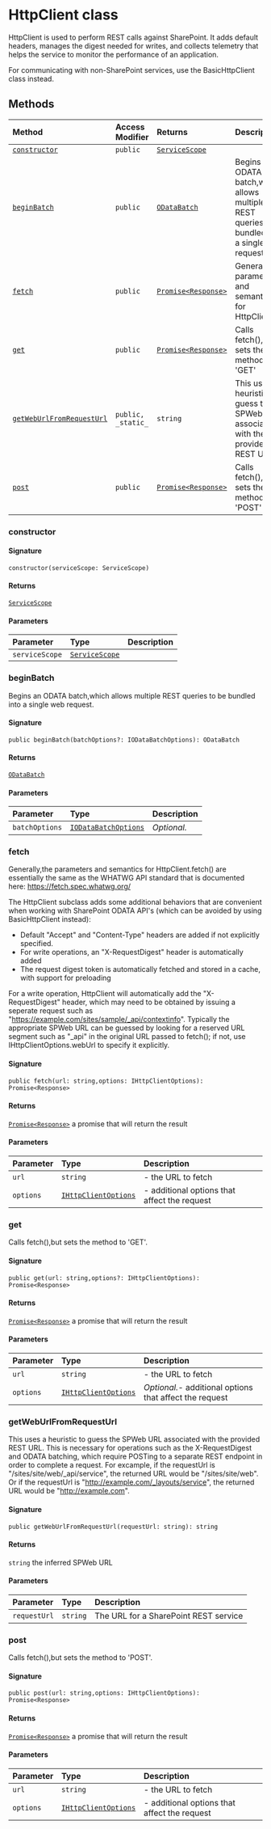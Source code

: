 # HttpClient class





HttpClient is used to perform REST calls against SharePoint. It adds default 
headers, manages the digest needed for writes, and collects telemetry that 
helps the service to monitor the performance of an application. 
 
For communicating with non-SharePoint services, use the BasicHttpClient 
class instead.






## Methods

| Method	   | Access Modifier | Returns	| Description|
|:-------------|:----|:-------|:-----------|
|[`constructor`](#constructor)     | `public` | [`ServiceScope`](servicescope.md) |  |
|[`beginBatch`](#beginbatch)     | `public` | [`ODataBatch`](odatabatch.md) | Begins an ODATA batch,which allows multiple REST queries to be bundled into  a single web request |
|[`fetch`](#fetch)     | `public` | [`Promise<Response>`](promise.md) | Generally,the parameters and semantics for HttpClient |
|[`get`](#get)     | `public` | [`Promise<Response>`](promise.md) | Calls fetch(),but sets the method to 'GET' |
|[`getWebUrlFromRequestUrl`](#getweburlfromrequesturl)     | `public, _static_` | `string` | This uses a heuristic to guess the SPWeb URL associated with the provided  REST URL |
|[`post`](#post)     | `public` | [`Promise<Response>`](promise.md) | Calls fetch(),but sets the method to 'POST' |




### constructor



#### Signature
`constructor(serviceScope: ServiceScope)`

#### Returns
[`ServiceScope`](servicescope.md)


#### Parameters


| Parameter	   | Type    | Description |
|:-------------|:---------------|:------------|
| `serviceScope`    | [`ServiceScope`](servicescope.md) |  |


### beginBatch

Begins an ODATA batch,which allows multiple REST queries to be bundled into 
a single web request.

#### Signature
`public beginBatch(batchOptions?: IODataBatchOptions): ODataBatch`

#### Returns
[`ODataBatch`](odatabatch.md)


#### Parameters


| Parameter	   | Type    | Description |
|:-------------|:---------------|:------------|
| `batchOptions`    | [`IODataBatchOptions`](iodatabatchoptions.md) | _Optional._ |


### fetch

Generally,the parameters and semantics for HttpClient.fetch() are essentially 
the same as the WHATWG API standard that is documented here: 
https://fetch.spec.whatwg.org/ 
 
The HttpClient subclass adds some additional behaviors that are convenient when 
working with SharePoint ODATA API's (which can be avoided by using 
BasicHttpClient instead): 
- Default "Accept" and "Content-Type" headers are added if not explicitly specified. 
- For write operations, an "X-RequestDigest" header is automatically added 
- The request digest token is automatically fetched and stored in a cache, with 
support for preloading 
 
For a write operation, HttpClient will automatically add the "X-RequestDigest" 
header, which may need to be obtained by issuing a seperate request such as 
"https://example.com/sites/sample/_api/contextinfo". Typically the appropriate 
SPWeb URL can be guessed by looking for a reserved URL segment such as "_api" 
in the original URL passed to fetch(); if not, use IHttpClientOptions.webUrl 
to specify it explicitly. 


#### Signature
`public fetch(url: string,options: IHttpClientOptions): Promise<Response>`

#### Returns
[`Promise<Response>`](promise.md)
a promise that will return the result

#### Parameters


| Parameter	   | Type    | Description |
|:-------------|:---------------|:------------|
| `url`    | `string` | - the URL to fetch |
| `options`    | [`IHttpClientOptions`](ihttpclientoptions.md) | - additional options that affect the request |


### get

Calls fetch(),but sets the method to 'GET'.

#### Signature
`public get(url: string,options?: IHttpClientOptions): Promise<Response>`

#### Returns
[`Promise<Response>`](promise.md)
a promise that will return the result

#### Parameters


| Parameter	   | Type    | Description |
|:-------------|:---------------|:------------|
| `url`    | `string` | - the URL to fetch |
| `options`    | [`IHttpClientOptions`](ihttpclientoptions.md) | _Optional._- additional options that affect the request |


### getWebUrlFromRequestUrl

This uses a heuristic to guess the SPWeb URL associated with the provided 
REST URL. This is necessary for operations such as the X-RequestDigest 
and ODATA batching, which require POSTing to a separate REST endpoint 
in order to complete a request. 
For excample, if the requestUrl is "/sites/site/web/_api/service", 
the returned URL would be "/sites/site/web". Or if the requestUrl 
is "http://example.com/_layouts/service", the returned URL would be 
"http://example.com".

#### Signature
`public getWebUrlFromRequestUrl(requestUrl: string): string`

#### Returns
`string`
the inferred SPWeb URL

#### Parameters


| Parameter	   | Type    | Description |
|:-------------|:---------------|:------------|
| `requestUrl`    | `string` | The URL for a SharePoint REST service |


### post

Calls fetch(),but sets the method to 'POST'.

#### Signature
`public post(url: string,options: IHttpClientOptions): Promise<Response>`

#### Returns
[`Promise<Response>`](promise.md)
a promise that will return the result

#### Parameters


| Parameter	   | Type    | Description |
|:-------------|:---------------|:------------|
| `url`    | `string` | - the URL to fetch |
| `options`    | [`IHttpClientOptions`](ihttpclientoptions.md) | - additional options that affect the request |

